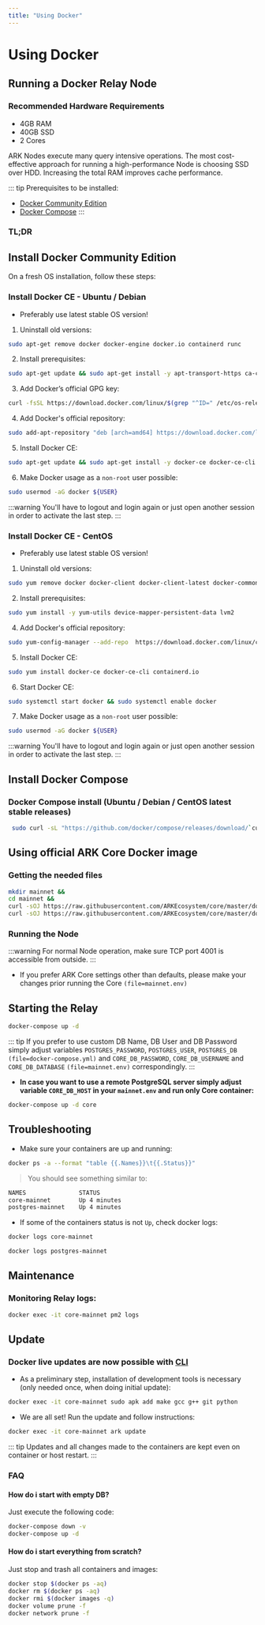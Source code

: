 ```yaml
---
title: "Using Docker"
---
```


# Using Docker

## Running a Docker Relay Node

### Recommended Hardware Requirements

- 4GB RAM
- 40GB SSD
- 2 Cores

ARK Nodes execute many query intensive operations. The most cost-effective approach for running a high-performance Node is choosing SSD over HDD. Increasing the total RAM improves cache performance.

::: tip
Prerequisites to be installed:

- [Docker Community Edition](https://docs.docker.com/install)
- [Docker Compose](https://docs.docker.com/compose/install)
  :::

### TL;DR

## Install Docker Community Edition

On a fresh OS installation, follow these steps:

### Install Docker CE - Ubuntu / Debian

- Preferably use latest stable OS version!

1. Uninstall old versions:

```bash
sudo apt-get remove docker docker-engine docker.io containerd runc
```

2. Install prerequisites:

```bash
sudo apt-get update && sudo apt-get install -y apt-transport-https ca-certificates curl gnupg2 software-properties-common
```

3. Add Docker’s official GPG key:

```bash
curl -fsSL https://download.docker.com/linux/$(grep "^ID=" /etc/os-release | cut -d\= -f2)/gpg | sudo apt-key add -
```

4. Add Docker's official repository:

```bash
sudo add-apt-repository "deb [arch=amd64] https://download.docker.com/linux/$(grep "^ID=" /etc/os-release | cut -d\= -f2) $(lsb_release -cs) stable"
```

5. Install Docker CE:

```bash
sudo apt-get update && sudo apt-get install -y docker-ce docker-ce-cli containerd.io
```

6. Make Docker usage as a `non-root` user possible:

```bash
sudo usermod -aG docker ${USER}
```

:::warning
You'll have to logout and login again or just open another session in order to activate the last step.
:::

### Install Docker CE - CentOS

- Preferably use latest stable OS version!

1. Uninstall old versions:

```bash
sudo yum remove docker docker-client docker-client-latest docker-common docker-latest docker-latest-logrotate docker-logrotate docker-engine
```

2. Install prerequisites:

```bash
sudo yum install -y yum-utils device-mapper-persistent-data lvm2
```

4. Add Docker's official repository:

```bash
sudo yum-config-manager --add-repo  https://download.docker.com/linux/centos/docker-ce.repo
```

5. Install Docker CE:

```bash
sudo yum install docker-ce docker-ce-cli containerd.io
```

6. Start Docker CE:

```bash
sudo systemctl start docker && sudo systemctl enable docker
```

7. Make Docker usage as a `non-root` user possible:

```bash
sudo usermod -aG docker ${USER}
```

:::warning
You'll have to logout and login again or just open another session in order to activate the last step.
:::

## Install Docker Compose

### Docker Compose install (Ubuntu / Debian / CentOS latest stable releases)

```bash
 sudo curl -sL "https://github.com/docker/compose/releases/download/`curl -fsSLI -o /dev/null -w %{url_effective} https://github.com/docker/compose/releases/latest | sed 's#.*tag/##g' && echo`/docker-compose-$(uname -s)-$(uname -m)" -o /usr/local/bin/docker-compose && sudo chmod +x /usr/local/bin/docker-compose
```

## Using official ARK Core Docker image

### Getting the needed files

```bash
mkdir mainnet &&
cd mainnet &&
curl -sOJ https://raw.githubusercontent.com/ARKEcosystem/core/master/docker/production/mainnet/docker-compose.yml &&
curl -sOJ https://raw.githubusercontent.com/ARKEcosystem/core/master/docker/production/mainnet/mainnet.env
```

### Running the Node

:::warning
For normal Node operation, make sure TCP port 4001 is accessible from outside.
:::

- If you prefer ARK Core settings other than defaults, please make your changes prior running the Core `(file=mainnet.env)`

## Starting the Relay

```bash
docker-compose up -d
```

::: tip
If you prefer to use custom DB Name, DB User and DB Password simply adjust variables `POSTGRES_PASSWORD`, `POSTGRES_USER`, `POSTGRES_DB` `(file=docker-compose.yml)` and `CORE_DB_PASSWORD`, `CORE_DB_USERNAME` and `CORE_DB_DATABASE` `(file=mainnet.env)` correspondingly.
:::

- **In case you want to use a remote PostgreSQL server simply adjust variable `CORE_DB_HOST` in your `mainnet.env` and run only Core container:**

```bash
docker-compose up -d core
```

## Troubleshooting

- Make sure your containers are up and running:

```bash
docker ps -a --format "table {{.Names}}\t{{.Status}}"
```

> You should see something similar to:

```bash
NAMES               STATUS
core-mainnet        Up 4 minutes
postgres-mainnet    Up 4 minutes
```

- If some of the containers status is not `Up`, check docker logs:

```bash
docker logs core-mainnet
```

```bash
docker logs postgres-mainnet
```

## Maintenance

### Monitoring Relay logs:

```bash
docker exec -it core-mainnet pm2 logs
```

## Update

### Docker live updates are now possible with [CLI](https://docs.ark.io/guidebook/core/cli.html)

- As a preliminary step, installation of development tools is necessary (only needed once, when doing initial update):

```bash
docker exec -it core-mainnet sudo apk add make gcc g++ git python
```

- We are all set! Run the update and follow instructions:

```bash
docker exec -it core-mainnet ark update
```

::: tip
Updates and all changes made to the containers are kept even on container or host restart.
:::

### FAQ

#### How do i start with empty DB?

Just execute the following code:

```bash
docker-compose down -v
docker-compose up -d
```

#### How do i start everything from scratch?

Just stop and trash all containers and images:

```bash
docker stop $(docker ps -aq)
docker rm $(docker ps -aq)
docker rmi $(docker images -q)
docker volume prune -f
docker network prune -f
```

